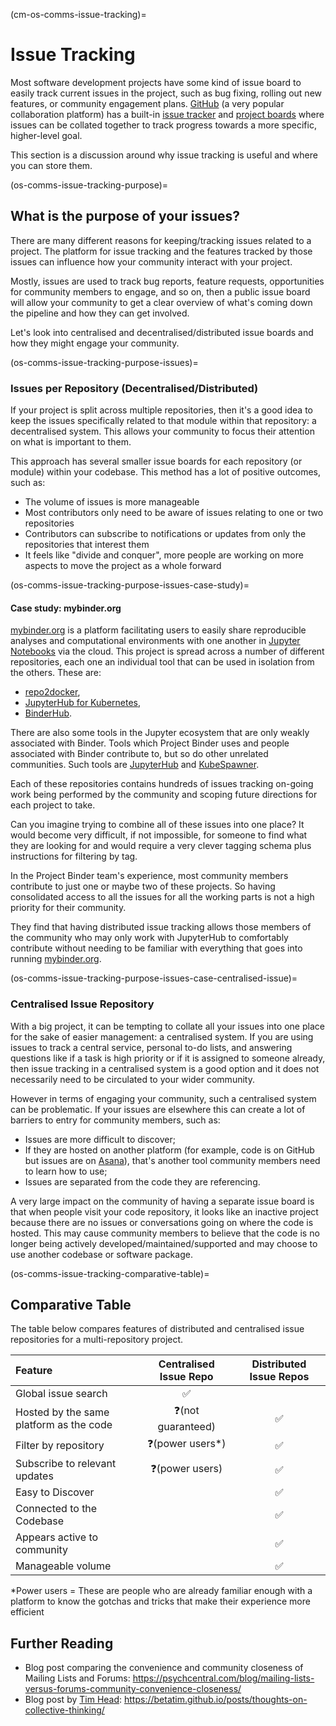 (cm-os-comms-issue-tracking)=
# Issue Tracking

Most software development projects have some kind of issue board to easily track current issues in the project, such as bug fixing, rolling out new features, or community engagement plans.
[GitHub](https://github.com) (a very popular collaboration platform) has a built-in [issue tracker](https://guides.github.com/features/issues/) and [project boards](https://help.github.com/en/github/managing-your-work-on-github/about-project-boards) where issues can be collated together to track progress towards a more specific, higher-level goal.

This section is a discussion around why issue tracking is useful and where you can store them.

(os-comms-issue-tracking-purpose)=
## What is the purpose of your issues?

There are many different reasons for keeping/tracking issues related to a project.
The platform for issue tracking and the features tracked by those issues can influence how your community interact with your project.

Mostly, issues are used to track bug reports, feature requests, opportunities for community members to engage, and so on, then a public issue board will allow your community to get a clear overview of what's coming down the pipeline and how they can get involved.

Let's look into centralised and decentralised/distributed issue boards and how they might engage your community.

(os-comms-issue-tracking-purpose-issues)=
### Issues per Repository (Decentralised/Distributed)

If your project is split across multiple repositories, then it's a good idea to keep the issues specifically related to that module within that repository: a decentralised system.
This allows your community to focus their attention on what is important to them.

This approach has several smaller issue boards for each repository (or module) within your codebase.
This method has a lot of positive outcomes, such as:

- The volume of issues is more manageable
- Most contributors only need to be aware of issues relating to one or two repositories
- Contributors can subscribe to notifications or updates from only the repositories that interest them
- It feels like "divide and conquer", more people are working on more aspects to move the project as a whole forward

(os-comms-issue-tracking-purpose-issues-case-study)=
#### Case study: mybinder.org

[mybinder.org](https://mybinder.org) is a platform facilitating users to easily share reproducible analyses and computational environments with one another in [Jupyter Notebooks](https://jupyter-notebook.readthedocs.io/en/stable/) via the cloud.
This project is spread across a number of different repositories, each one an individual tool that can be used in isolation from the others.
These are:

- [repo2docker](https://github.com/jupyter/repo2docker),
- [JupyterHub for Kubernetes](https://github.com/jupyterhub/zero-to-jupyterhub-k8s),
- [BinderHub](https://github.com/jupyterhub/binderhub).

There are also some tools in the Jupyter ecosystem that are only weakly associated with Binder.
Tools which Project Binder uses and people associated with Binder contribute to, but so do other unrelated communities.
Such tools are [JupyterHub](https://github.com/jupyterhub/jupyterhub) and [KubeSpawner](https://github.com/jupyterhub/kubespawner).

Each of these repositories contains hundreds of issues tracking on-going work being performed by the community and scoping future directions for each project to take.

Can you imagine trying to combine all of these issues into one place?
It would become very difficult, if not impossible, for someone to find what they are looking for and would require a very clever tagging schema plus instructions for filtering by tag.

In the Project Binder team's experience, most community members contribute to just one or maybe two of these projects.
So having consolidated access to all the issues for all the working parts is not a high priority for their community.

They find that having distributed issue tracking allows those members of the community who may only work with JupyterHub to comfortably contribute without needing to be familiar with everything that goes into running [mybinder.org](https://mybinder.org).

(os-comms-issue-tracking-purpose-issues-case-centralised-issue)=
### Centralised Issue Repository

With a big project, it can be tempting to collate all your issues into one place for the sake of easier management: a centralised system.
If you are using issues to track a central service, personal to-do lists, and answering questions like if a task is high priority or if it is assigned to someone already, then issue tracking in a centralised system is a good option and it does not necessarily need to be circulated to your wider community.

However in terms of engaging your community, such a centralised system can be problematic.
If your issues are elsewhere this can create a lot of barriers to entry for community members, such as:

- Issues are more difficult to discover;
- If they are hosted on another platform (for example, code is on GitHub but issues are on [Asana](https://asana.com/)), that's another tool community members need to learn how to use;
- Issues are separated from the code they are referencing.

A very large impact on the community of having a separate issue board is that when people visit your code repository, it looks like an inactive project because there are no issues or conversations going on where the code is hosted.
This may cause community members to believe that the code is no longer being actively developed/maintained/supported and may choose to use another codebase or software package.

(os-comms-issue-tracking-comparative-table)=
## Comparative Table

The table below compares features of distributed and centralised issue repositories for a multi-repository project.

| Feature | Centralised Issue Repo | Distributed Issue Repos |
| :--- | :---: | :---: |
| Global issue search | ✅ | |
| Hosted by the same platform as the code | ❓(not guaranteed) | ✅ |
| Filter by repository | ❓(power users*) | ✅ |
| Subscribe to relevant updates | ❓(power users) | ✅ |
| Easy to Discover | | ✅ |
| Connected to the Codebase | | ✅ |
| Appears active to community | | ✅ |
| Manageable volume | | ✅ |

*Power users = These are people who are already familiar enough with a platform to know the gotchas and tricks that make their experience more efficient

## Further Reading

- Blog post comparing the convenience and community closeness of Mailing Lists and Forums: <https://psychcentral.com/blog/mailing-lists-versus-forums-community-convenience-closeness/>
- Blog post by [Tim Head](https://github.com/betatim):  <https://betatim.github.io/posts/thoughts-on-collective-thinking/>
